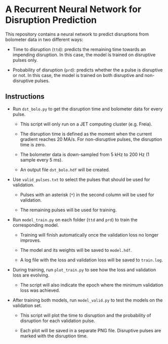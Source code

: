# A Recurrent Neural Network for Disruption Prediction

This repository contains a neural network to predict disruptions from bolometer data in two different ways:

* Time to disruption (`ttd`): predicts the remaining time towards an impending disruption. In this case, the model is trained on disruptive pulses only.

* Probability of disruption (`prd`): predicts whether the a pulse is disruptive or not. In this case, the model is trained on both disruptive and non-disruptive pulses.

## Instructions

- Run `dst_bolo.py` to get the disruption time and bolometer data for every pulse.

    - This script will only run on a JET computing cluster (e.g. Freia).
    
    - The disruption time is defined as the moment when the current gradient reaches 20 MA/s. For non-disruptive pulses, the disruption time is zero.

    - The bolometer data is down-sampled from 5 kHz to 200 Hz (1 sample every 5 ms).

    - An output file `dst_bolo.hdf` will be created.

- Use `valid_pulses.txt` to select the pulses that should be used for validation.

    - Pulses with an asterisk (`*`) in the second column will be used for validation.
    
    - The remaining pulses will be used for training.

- Run `model_train.py` on each folder (`ttd` and `prd`) to train the corresponding model.

    - Training will finish automatically once the validation loss no longer improves.
    
    - The model and its weights will be saved to `model.hdf`.
    
    - A log file with the loss and validation loss will be saved to `train.log`.

- During training, run `plot_train.py` to see how the loss and validation loss are evolving.

    - The script will also indicate the epoch where the minimum validation loss was achieved.

- After training both models, run `model_valid.py` to test the models on the validation set.

    - This script will plot the time to disruption and the probability of disruption for each validation pulse.
    
    - Each plot will be saved in a separate PNG file. Disruptive pulses are marked with the disruption time.
